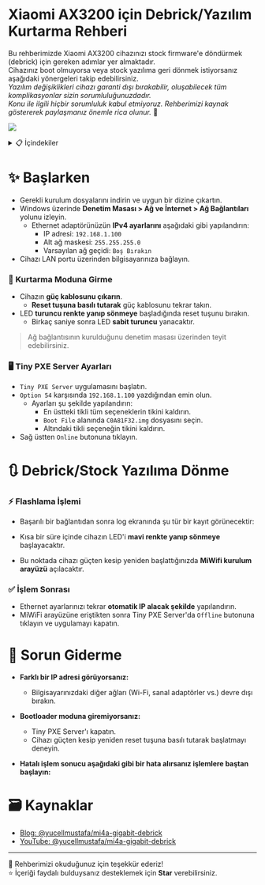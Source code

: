 # Xiaomi AX3200 için Debrick/Yazılım Kurtarma Rehberi

Bu rehberimizde Xiaomi AX3200 cihazınızı stock firmware'e döndürmek (debrick) için gereken adımlar yer almaktadır.  
Cihazınız boot olmuyorsa veya stock yazılıma geri dönmek istiyorsanız aşağıdaki yönergeleri takip edebilirsiniz.  
*Yazılım değişiklikleri cihazı garanti dışı bırakabilir, oluşabilecek tüm komplikasyonlar sizin sorumluluğunuzdadır.*  
*Konu ile ilgili hiçbir sorumluluk kabul etmiyoruz. Rehberimizi kaynak göstererek paylaşmanız önemle rica olunur.* 🙏

<p align="left">
  <a href="https://discord.gg/k6y5MBKCPW"><img src="https://img.shields.io/badge/Discord-Yardım İçin-blue?logo=discord&logoColor=white"/></a>
</p>

<details>
  <summary>📋 İçindekiler</summary>
  <ol>
    <li>
      <a href="#-başlarken">✨ Başlarken</a>
      <ul>
        <li><a href="#-kurtarma-moduna-girme">🚨 Kurtarma Moduna Girme</a></li>
        <li><a href="%EF%B8%8F-tiny-pxe-server-ayarlar%C4%B1">🖥️ Tiny PXE Server Ayarları</a></li>
      </ul>
    </li>
    <li>
      <a href="#-debrickstock-yazılıma-dönme">🔃 Debrick/Stock Yazılıma Dönme</a>
      <ul>
        <li><a href="#-flashlama-i̇şlemi">⚡ Flashlama İşlemi</a></li>
        <li><a href="#-i̇şlem-sonrası">✅ İşlem Sonrası</a></li>
      </ul>
    </li>
    <li>
      <a href="#-sorun-giderme">🫠 Sorun Giderme</a>
    </li>
    <li>
      <a href="#%EF%B8%8F-kaynaklar">🗃️ Kaynaklar</a>
    </li>
  </ol>
</details>

# ✨ Başlarken

- Gerekli kurulum dosyalarını indirin ve uygun bir dizine çıkartın.  
- Windows üzerinde **Denetim Masası > Ağ ve İnternet > Ağ Bağlantıları** yolunu izleyin.  
  - Ethernet adaptörünüzün **IPv4 ayarlarını** aşağıdaki gibi yapılandırın:  
      - IP adresi: `192.168.1.100`  
      - Alt ağ maskesi: `255.255.255.0`  
      - Varsayılan ağ geçidi: `Boş Bırakın`  
- Cihazı LAN portu üzerinden bilgisayarınıza bağlayın.  

### 🚨 Kurtarma Moduna Girme

- Cihazın **güç kablosunu çıkarın**.
  - **Reset tuşuna basılı tutarak** güç kablosunu tekrar takın.
- LED **turuncu renkte yanıp sönmeye** başladığında reset tuşunu bırakın.
  - Birkaç saniye sonra LED **sabit turuncu** yanacaktır.
> Ağ bağlantısının kurulduğunu denetim masası üzerinden teyit edebilirsiniz.

### 🖥️ Tiny PXE Server Ayarları

- `Tiny PXE Server` uygulamasını başlatın.
- `Option 54` karşısında `192.168.1.100` yazdığından emin olun.
  - Ayarları şu şekilde yapılandırın:
      - En üstteki tikli tüm seçeneklerin tikini kaldırın.
      - `Boot File` alanında `C0A81F32.img` dosyasını seçin.
      - Altındaki tikli seçeneğin tikini kaldırın.
- Sağ üstten `Online` butonuna tıklayın.

# 🔃 Debrick/Stock Yazılıma Dönme

### ⚡ Flashlama İşlemi

- Başarılı bir bağlantıdan sonra log ekranında şu tür bir kayıt görünecektir:

- Kısa bir süre içinde cihazın LED'i **mavi renkte yanıp sönmeye** başlayacaktır.
- Bu noktada cihazı güçten kesip yeniden başlattığınızda **MiWifi kurulum arayüzü** açılacaktır.

### ✅ İşlem Sonrası

- Ethernet ayarlarınızı tekrar **otomatik IP alacak şekilde** yapılandırın.
- MiWiFi arayüzüne eriştikten sonra Tiny PXE Server'da `Offline` butonuna tıklayın ve uygulamayı kapatın.

# 🫠 Sorun Giderme

- **Farklı bir IP adresi görüyorsanız:**
    - Bilgisayarınızdaki diğer ağları (Wi-Fi, sanal adaptörler vs.) devre dışı bırakın.

- **Bootloader moduna giremiyorsanız:**
    - Tiny PXE Server'ı kapatın.
    - Cihazı güçten kesip yeniden reset tuşuna basılı tutarak başlatmayı deneyin.

- **Hatalı işlem sonucu aşağıdaki gibi bir hata alırsanız işlemlere baştan başlayın:**

# 🗃️ Kaynaklar
  - [Blog: @yucellmustafa/mi4a-gigabit-debrick](https://blog.yucellmustafa.com.tr/2023/05/27/mi4a-gigabit-debrick)
  - [YouTube: @yucellmustafa/mi4a-gigabit-debrick](https://www.youtube.com/watch?v=F7kfNIsIu5U)
   
-----------
🎀 Rehberimizi okuduğunuz için teşekkür ederiz!  
⭐ İçeriği faydalı bulduysanız desteklemek için **Star** verebilirsiniz.  
